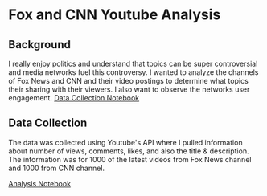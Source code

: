 # Fox and CNN Youtube Analysis

Background
------------------------
I really enjoy politics and understand that topics can be super controversial and media networks fuel this controversy. I wanted to analyze the channels of Fox News and CNN and their video postings to determine what topics their sharing with their viewers. I also want to observe the networks user engagement. 
[Data Collection Notebook](https://nbviewer.org/github/EdgarFonseca94/YoutubeFoxCNN/blob/main/YoutubeAPI.ipynb
)

Data Collection
------------------------
The data was collected using Youtube's API where I pulled information about number of views, comments, likes, and also the title & description. The information was for 1000 of the latest videos from Fox News channel and 1000 from CNN channel. 

[Analysis Notebook](https://nbviewer.org/github/EdgarFonseca94/YoutubeFoxCNN/blob/main/YoutubeFox_CNN.ipynb)
